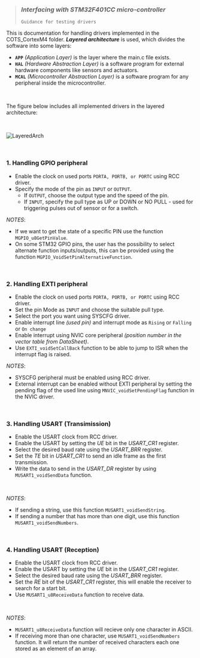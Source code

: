 > ### ***Interfacing with STM32F401CC micro-controller***  
> `Guidance for testing drivers`  

This is documentation for handling drivers implemented in the COTS_CortexM4 folder. ***Layered architecture*** is used, which divides the software into some layers:

- **`APP`** *(Application Layer)* is the layer where the main.c file exists.
- **`HAL`** *(Hardware Abstraction Layer)* is a software program for external hardware components like sensors and actuators.
- **`MCAL`** *(Microcontroller Abstraction Layer)* is a software program for any peripheral inside the microcontroller.
<br>

The figure below includes all implemented drivers in the layered architecture:

<br>

   ![LayeredArch](https://github.com/gehadelkoumy/readme-formatting/assets/68203785/ece3b6d4-6e95-46df-b0b8-979f0bc69177)
    
<br>

### 1. Handling GPIO peripheral
- Enable the clock on used ports `PORTA, PORTB, or PORTC` using RCC driver.
- Specify the mode of the pin as `INPUT` or `OUTPUT`.
    - If `OUTPUT`, choose the output type and the speed of the pin.
    - If `INPUT`, specify the pull type as UP or DOWN or NO PULL - used for triggering pulses out of sensor or for a switch.
      <br>
      
*NOTES*: 
- If we want to get the state of a specific PIN use the function `MGPIO_u8GetPinValue`.
- On some STM32 GPIO pins, the user has the possibility to select alternate function inputs/outputs, this can be provided using
the function `MGPIO_VoidSetPinAlternativeFunction`.

<br>

### 2. Handling EXTI peripheral
- Enable the clock on used ports `PORTA, PORTB, or PORTC` using RCC driver.
- Set the pin Mode as `INPUT` and choose the suitable pull type.
- Select the port you want using SYSCFG driver.
- Enable interrupt line *(used pin)* and interrupt mode as `Rising` or `Falling` or `On change` 
- Enable interrupt using NVIC core peripheral *(position number in the vector table from DataSheet)*.
- Use `EXTI_voidSetCallBack` function to be able to jump to ISR when the interrupt flag is raised.
  <br>

*NOTES*: 
- SYSCFG peripheral must be enabled using RCC driver.
- External interrupt can be enabled without EXTI peripheral by setting the pending flag of the used line using `MNVIC_voidSetPendingFlag` function in the NVIC driver.

<br>

### 3. Handling USART (Transimission)
- Enable the USART clock from RCC driver.
- Enable the USART by setting the *UE* bit in the *USART_CR1* register.
- Select the desired baud rate using the *USART_BRR* register.
- Set the *TE* bit in *USART_CR1* to send an idle frame as the first transmission.
- Write the data to send in the *USART_DR* register by using `MUSART1_voidSendData` function. 
<br>

*NOTES*: 
- If sending a string, use this function `MUSART1_voidSendString`.
- If sending a number that has more than one digit, use this function `MUSART1_voidSendNumbers`.

<br>

### 4. Handling USART (Reception)
- Enable the USART clock from RCC driver.
- Enable the USART by setting the *UE* bit in the *USART_CR1* register.
- Select the desired baud rate using the *USART_BRR* register.
- Set the *RE* bit of the *USART_CR1* register, this will enable the receiver to search for a start bit.
- Use `MUSART1_u8ReceiveData` function to receive data.
<br>

*NOTES*: 
- `MUSART1_u8ReceiveData` function will recieve only one character in ASCII.
- If receiving more than one character, use `MUSART1_voidSendNumbers` function. It will return the number of received characters
each one stored as an element of an array.

